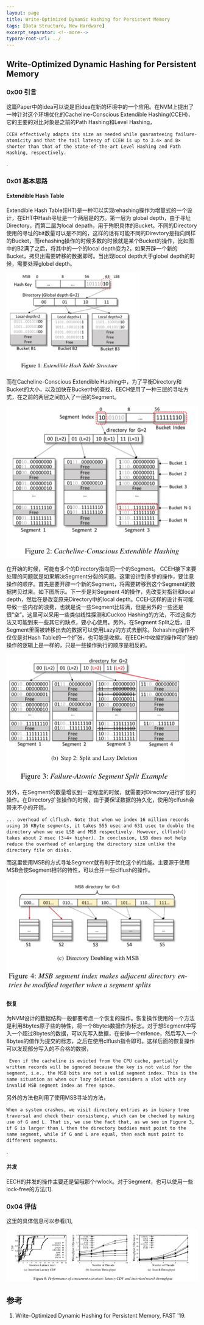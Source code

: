 ```yaml
---
layout: page
title: Write-Optimized Dynamic Hashing for Persistent Memory
tags: [Data Structure, New Hardware]
excerpt_separator: <!--more-->
typora-root-url: ../
---
```


## Write-Optimized Dynamic Hashing for Persistent Memory

### 0x00 引言

  这篇Paper中的idea可以说是旧idea在新的环境中的一个应用。在NVM上提出了一种针对这个环境优化的Cacheline-Conscious Extendible Hashing(CCEH)，它的主要的对比对象是之前的Path Hashing和Level Hashing，

```
CCEH effectively adapts its size as needed while guaranteeing failure-atomicity and that the tail latency of CCEH is up to 3.4× and 8× shorter than that of the state-of-the-art Level Hashing and Path Hashing, respectively.
```

.

### 0x01 基本思路

#### Extendible Hash Table

  Extendible Hash Table(EHT)是一种可以实现rehashing操作为增量式的一个设计，在EHT中Hash寻址是一个两层是的方。第一层为 global depth，由于寻址Directory，而第二层为local depath，用于殉职具体的Bucket。不同的Directory使用的寻址的bit数量可以是不同的，这样的话有可能不同的Direvtory是指向同样的Bucket，而rehashing操作的时候多数的时候就是某个Bucket的操作，比如图中的B2满了之后，将其中的一个的local depth变为2，如果开辟一个新的Bucket，拷贝出需要转移的数据即可。当出现locol depth大于globel depth的时候，需要处理globel depth。

![cceh-eht](/assets/images/cceh-eht.png)

而在Cacheline-Conscious Extendible Hashing中，为了平衡Directory和Bucket的大小，以及加快在Bucket中的查找，EECH使用了一种三层的寻址方式，在之前的两层之间加入了一层的Segment。

  ![cceh-arch](/assets/images/cceh-arch.png)

 在开始的时候，可能有多个的Directory指向同一个的Segment。 CCEH接下来要处理的问题就是如果解决Segment分裂的问题。这里设计到多步的操作，要注意操作的顺序。首先是要开辟一个新的Segment，将需要转移到这个Segment的数据拷贝过来。如下图所示。下一步是对Segment 4的操作，先改变对指针和local depth，然后在是改变原来Directory中的local depth。CCEH这样的设计有可能导致一些内存的浪费，也就是说一些Segment比较满，但是另外的一些还是很“空”。这里可以采用一些类似线性探测和Cuckoo Hashing的方法，不过这些方法又可能到来一些其它的缺点，要小心使用。另外，在Segment Split之后，旧Segment里面被转移出去的数据可以使用Lazy的方式去删除。Rehashing操作不仅仅是对Hash Table的一个扩张，也可能是收缩。在EECH中收缩的操作可扩张的操作的逻辑上是一样的，只是一些操作执行的顺序是相反的。

![cceh-split](/assets/images/cceh-split.png)

  另外，在Segment的数量增长到一定程度的时候，就需要对Directory进行扩张的操作。在Directory扩张操作的时候，由于要保证数据的持久化，使用的clfush会带来不小的开销，

```
... overhead of clflush. Note that when we index 16 million records using 16 KByte segments, it takes 555 usec and 631 usec to double the directory when we use LSB and MSB respectively. However, clflush() takes about 2 msec (3∼4× higher). In conclusion, LSB does not help reduce the overhead of enlarging the directory size unlike the directory file on disks.
```

 而这里使用MSB的方式寻址Segment就有利于优化这个的性能。主要源于使用MSB会使Segment相邻的特性，可以合并一些clflush的操作。

![eech-dir-double](/assets/images/eech-dir-double.png)

#### 恢复

  为NVM设计的数据结构一般都要考虑一个恢复的操作。恢复操作使用的一个方法是利用8bytes原子些的特性，将一个8bytes数据作为标志。对于想Segment中写入一个超过8bytes的数据，可以先写入数据，在安排一个mfence，然后写入一个8bytes的值作为提交的标志，之后在使用clflush指令即可。这样后面的恢复操作可以发现部分写入的不合格的数据，

```
 Even if the cacheline is evicted from the CPU cache, partially written records will be ignored because the key is not valid for the segment, i.e., the MSB bits are not a valid segment index. This is the same situation as when our lazy deletion considers a slot with any invalid MSB segment index as free space. 
```

 另外的方法也利用了使用MSB寻址的方法，

```
When a system crashes, we visit directory entries as in binary tree traversal and check their consistency, which can be checked by making use of G and L. That is, we use the fact that, as we see in Figure 3, if G is larger than L then the directory buddies must point to the same segment, while if G and L are equal, then each must point to different segments.
```

.

#### 并发

 EECH的并发的操作主要还是留哦那个rwlock。对于Segment，也可以使用一些lock-free的方法[1].



### 0x04 评估

 这里的具体信息可以参看[1],

![cceh-perf](/assets/images/cceh-perf.png)

## 参考

1. Write-Optimized Dynamic Hashing for Persistent Memory, FAST '19.